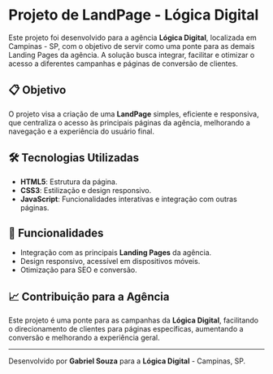 # Projeto de LandPage - Lógica Digital

Este projeto foi desenvolvido para a agência **Lógica Digital**, localizada em Campinas - SP, com o objetivo de servir como uma ponte para as demais Landing Pages da agência. A solução busca integrar, facilitar e otimizar o acesso a diferentes campanhas e páginas de conversão de clientes.

## 📋 Objetivo

O projeto visa a criação de uma **LandPage** simples, eficiente e responsiva, que centraliza o acesso às principais páginas da agência, melhorando a navegação e a experiência do usuário final.

## 🛠️ Tecnologias Utilizadas

- **HTML5**: Estrutura da página.
- **CSS3**: Estilização e design responsivo.
- **JavaScript**: Funcionalidades interativas e integração com outras páginas.

## 🚀 Funcionalidades

- Integração com as principais **Landing Pages** da agência.
- Design responsivo, acessível em dispositivos móveis.
- Otimização para SEO e conversão.

## 📈 Contribuição para a Agência

Este projeto é uma ponte para as campanhas da **Lógica Digital**, facilitando o direcionamento de clientes para páginas específicas, aumentando a conversão e melhorando a experiência geral.

---

Desenvolvido por **Gabriel Souza** para a **Lógica Digital** - Campinas, SP.
